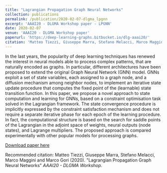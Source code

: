 ```yaml
---
title: "Lagrangian Propagation Graph Neural Networks"
collection: publications
permalink: /publication/2020-02-07-dlgma_lpgnn
excerpt: 'AAAI20 - DLGMA Workshop paper - LPGNN'
date: 2020-02-07
venue: 'AAAI20 - DLGMA Workshop paper'
paperurl: 'https://deep-learning-graphs.bitbucket.io/dlg-aaai20/'
citation: 'Matteo Tiezzi, Giuseppe Marra, Stefano Melacci, Marco Maggini and Marco Gori (2020). &quot;Lagrangian Propagation Graph Neural Networks &quot; <i>AAAI20 - DLGMA Workshop</i>'
---
```


In the last years, the popularity of deep learning techniques has
renewed the interest in neural models able to process complex
patterns, that are naturally encoded as graphs. In particular,
different architectures have been proposed to extend the original Graph Neural Network (GNN) model. GNNs exploit a
set of state variables, each assigned to a graph node, and a
diffusion mechanism among neighbor nodes, to implement an
iterative state update procedure that computes the fixed point
of the (learnable) state transition function. In this paper, we
propose a novel approach to state computation and learning for
GNNs, based on a constraint optimisation task solved in the
Lagrangian framework. The state convergence procedure is
implicitly expressed by the constraint satisfaction mechanism
and does not require a separate iterative phase for each epoch
of the learning procedure. In fact, the computational structure
is based on the search for saddle points of the Lagrangian in
the adjoint space of weights, neural outputs (node states), and
Lagrange multipliers. The proposed approach is compared experimentally with other popular models for processing graphs.

[Download paper here](http://mtiezzi.github.io/files/DLGMA_2020_paper_28.pdf)

Recommended citation: 
Matteo Tiezzi, Giuseppe Marra, Stefano Melacci, Marco Maggini and Marco Gori (2020). "Lagrangian Propagation Graph Neural Networks" <i>AAAI20 - DLGMA Workshop</i>.
